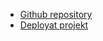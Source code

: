 - [Github repository](https://github.com/Per-Ostojin/Flag-app.git)
- [Deployat projekt](https://persflagapp.netlify.app/)

